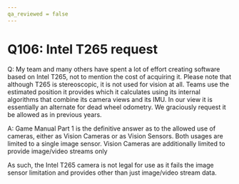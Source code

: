 ```yaml
---
qa_reviewed = false
---
```


# Q106: Intel T265 request

Q: My team and many others have spent a lot of effort creating software based on Intel T265, not to mention the cost of acquiring it. Please note that although T265 is stereoscopic, it is not used for vision at all. Teams use the estimated position it provides which it calculates using its internal algorithms that combine its camera views and its IMU. In our view it is essentially an alternate for dead wheel odometry. We graciously request it be allowed as in previous years.

A: Game Manual Part 1 is the definitive answer as to the allowed use of cameras, either as Vision Cameras or as Vision Sensors. Both usages are limited to a single image sensor. Vision Cameras are additionally limited to provide image/video streams only

As such, the Intel T265 camera is not legal for use as it fails the image sensor limitation and provides other than just image/video stream data.